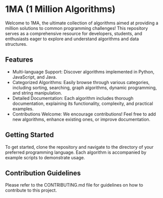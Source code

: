 # 1MA (1 Million Algorithms)

Welcome to 1MA, the ultimate collection of algorithms aimed at providing a million solutions to common programming challenges! This repository serves as a comprehensive resource for developers, students, and enthusiasts eager to explore and understand algorithms and data structures.

## Features

- Multi-language Support: Discover algorithms implemented in Python, JavaScript, and Java.
- Categorized Algorithms: Easily browse through various categories, including sorting, searching, graph algorithms, dynamic programming, and string manipulation.
- Detailed Documentation: Each algorithm includes thorough documentation, explaining its functionality, complexity, and practical examples.
- Contributions Welcome: We encourage contributions! Feel free to add new algorithms, enhance existing ones, or improve documentation.

## Getting Started

To get started, clone the repository and navigate to the directory of your preferred programming language. Each algorithm is accompanied by example scripts to demonstrate usage.

## Contribution Guidelines

Please refer to the CONTRIBUTING.md file for guidelines on how to contribute to this project.
